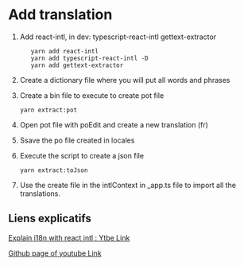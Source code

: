 # Add translation

1.  Add react-intl, in dev: typescript-react-intl
    gettext-extractor

           yarn add react-intl
           yarn add typescript-react-intl -D
           yarn add gettext-extractor

2.  Create a dictionary file where you will put all words and phrases

3.  Create a bin file to execute to create pot file

        yarn extract:pot

4.  Open pot file with poEdit and create a new translation (fr)
5.  Ssave the po file created in locales
6.  Execute the script to create a json file

        yarn extract:toJson

7.  Use the create file in the intlContext in \_app.ts file to import all the translations.

## Liens explicatifs

[Explain i18n with react intl : Ytbe Link](https://www.youtube.com/watch?v=hpUWx6F5QOM&t=1272s)

[Github page of youtube Link](https://github.com/lehresman/shopping-list-i18n)
